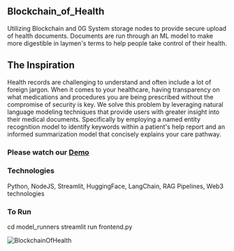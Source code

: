 ## Blockchain_of_Health
Utilizing Blockchain and 0G System storage nodes to provide secure upload of health documents. Documents are run through an ML model to make more digestible in laymen's terms to help people take control of their health.

## The Inspiration
Health records are challenging to understand and often include a lot of foreign jargon. When it comes to your healthcare, having transparency on what medications and procedures you are being prescribed without the compromise of security is key. We solve this problem by leveraging natural language modeling techniques that provide users with greater insight into their medical documents. Specifically by employing a named entity recognition model to identify keywords within a patient's help report and an informed summarization model that concisely explains your care pathway.

### Please watch our [Demo](https://vimeo.com/959368305?share=copy) ###

### Technologies ###
Python, NodeJS, Streamlit, HuggingFace, LangChain, RAG Pipelines, Web3 technologies

### To Run ###
cd model_runners
streamlit run frontend.py

![BlockchainOfHealth](https://github.com/ejkramer21/Blockchain_of_Health/assets/89913159/7371b856-894d-44db-9270-b8da80773242)
